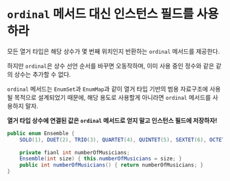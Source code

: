 # `ordinal` 메서드 대신 인스턴스 필드를 사용하라

모든 열거 타입은 해당 상수가 몇 번째 위치인지 반환하는 `ordinal` 메서드를 제공한다.

하지만 `ordinal`은 상수 선언 순서를 바꾸면 오동작하며, 이미 사용 중인 정수와 같은 같의 상수는 추가할 수 없다.

`ordinal` 메서드는 `EnumSet`과 `EnumMap`과 같이 열거 타입 기반의 범용 자료구조에 사용될 목적으로 설계되었기 때문에, 해당 용도로 사용할게 아니라면 `ordinal` 메서드를 사용하지 말자.

**열거 타입 상수에 연결된 값은 `ordinal` 메서드로 얻지 말고 인스턴스 필드에 저장하자!**

```java
public enum Ensemble {
    SOLO(1), DUET(2), TRIO(3), QUARTET(4), QUINTET(5), SEXTET(6), OCTET(8), DOUBLE_QUARTET(8), NONET(9), DECTET(10), TRIPLE_QUARTET(12);
    
    private fianl int numberOfMusicians;
    Ensemble(int size) { this.numberOfMusicians = size; }
    public int numberOfMusicians() { return numberOfMusicians; }
}
```

